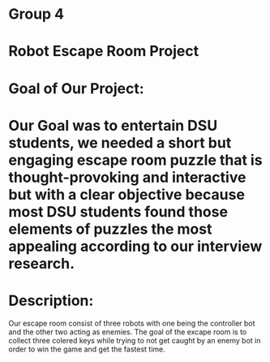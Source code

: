 # Group 4 
Robot Escape Room Project
=======
Goal of Our Project:
=======
Our Goal was to entertain DSU students, we needed a short but engaging escape room puzzle that is thought-provoking and interactive but with a clear objective because most DSU students found those elements of puzzles the most appealing according to our interview research. 
=======
Description:
=======
Our escape room consist of three robots with one being the controller bot and the other two acting as enemies. The goal of the excape room is to collect three colered keys while trying to not get caught by an enemy bot in order to win the game and get the fastest time. 
